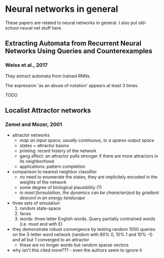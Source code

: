 # Neural networks in general

These papers are related to neural networks in general.
I also put old-school neural net stuff here.

## Extracting Automata from Recurrent Neural Networks Using Queries and Counterexamples

### Weiss et al., 2017

They extract automata from trained RNNs.

The expression 'as an abuse of notation' appears at least 3 times.

TODO

## Localist Attractor networks

### Zemel and Mozer, 2001

- attractor networks
  - _map an input space, usually continuous, to a sparse output space_
  - states = attractor basins
  - priming: recent history of the network
  - gang affect: an attractor pulls stronger if there are more attractors in its neighborhood
  - applications: pattern completion
- comparison to nearest neighbor classifier
  - no need to enumerate the states, they are implicitely encoded in the weights of the network
  - some degree of biological plausibility (?)
  - _in most formulaition, the dynamics can be characterized by gradient descent in an energy landscape_
- three sets of simulation
  1. random state-space
  2. faces
  3. words: three letter English words. Query partially contrained words (i.e. must end with E)
- they demonstrate robust convergence by testing random 1000 queries on the 3-letter word network (random with 80% 0, 10% 1 and 10% -1) and all but 1 converged to an attractor
  - these are no longer words but random sparse vectors
- why isn't this cited more??? - even the authors seem to ignore it

